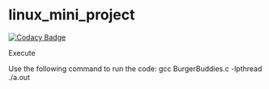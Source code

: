 # linux_mini_project

[![Codacy Badge](https://api.codacy.com/project/badge/Grade/65a9c9c6e25f475fbcd418964981cbeb)](https://app.codacy.com/gh/99002622/linux_mini_project?utm_source=github.com&utm_medium=referral&utm_content=99002622/linux_mini_project&utm_campaign=Badge_Grade)


Execute

Use the following command to run the code:
gcc BurgerBuddies.c -lpthread 
./a.out


